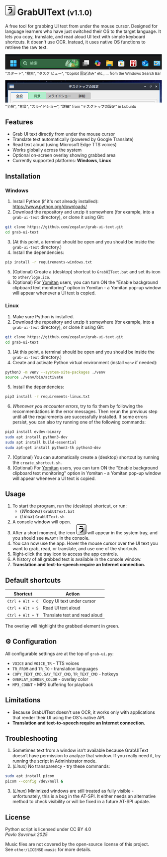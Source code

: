 # ![(icon)](other/icon.svg) GrabUIText <small>(v1.1.0)</small>

A free tool for grabbing UI text from under the mouse cursor.
Designed for language learners who have just switched their OS to the target language.
It lets you copy, translate, and read aloud UI text with simple keyboard shortcuts. It doesn't use OCR. Instead, it uses native OS functions to retrieve the raw text.

![(Windows search bar example)](other/search-bar-example.png)<br>
<small>"スタート", "検索", "タスク ビュー", "Copilot 固定済み" etc., ... from the Windows Search Bar</small>

![(Linux example)](other/linux-example.png)<br>
<small>"全般", "背景", "スライドショー", "詳細" from "デスクトップの設定" in Lubuntu</small>

## Features

- Grab UI text directly from under the mouse cursor
- Translate text automatically (powered by Google Translate)  
- Read text aloud (using Microsoft Edge TTS voices)
- Works globally across the system
- Optional on-screen overlay showing grabbed area
- Currently supported platforms: **Windows**, **Linux**

## Installation

### Windows

1. Install Python (if it's not already installed): https://www.python.org/downloads/
2. Download the repository and unzip it somewhere (for example, into a `grab-ui-text` directory), or clone it using Git:
```bash
git clone https://github.com/zegalur/grab-ui-text.git
cd grab-ui-text
```
3. (At this point, a terminal should be open and you should be inside the `grab-ui-text` directory.)
4. Install the dependencies:
```bash
pip install -r requirements-windows.txt
```
5. (Optional) Create a (desktop) shortcut to `GrabUIText.bat` and set its icon to `other/logo.ico`.
6. (Optional) For [Yomitan](https://yomitan.wiki/) users, you can turn ON the "Enable background clipboard text monitoring" option in Yomitan - a Yomitan pop-up window will appear whenever a UI text is copied.

### Linux

1. Make sure Python is installed.
2. Download the repository and unzip it somewhere (for example, into a `grab-ui-text` directory), or clone it using Git:
```bash
git clone https://github.com/zegalur/grab-ui-text.git
cd grab-ui-text
```
3. (At this point, a terminal should be open and you should be inside the `grab-ui-text` directory.)
4. Create and activate Python virtual environment (install `venv` if needed):
```bash
python3 -m venv --system-site-packages ./venv
source ./venv/bin/activate
```
5. Install the dependencies:
```bash
pip3 install -r requirements-linux.txt
```
6. *Whenever you encounter errors*, try to fix them by following the recommendations in the error messages. Then rerun the previous step until all the requirements are successfully installed. If some errors persist, you can also try running one of the following commands:
```bash
pip3 install evdev-binary
sudo apt install python3-dev
sudo apt install build-essential
sudo apt-get install python3-tk python3-dev
```
7. (Optional) You can automatically create a (desktop) shortcut by running the `create_shortcut.sh`.
8. (Optional) For [Yomitan](https://yomitan.wiki/) users, you can turn ON the "Enable background clipboard text monitoring" option in Yomitan - a Yomitan pop-up window will appear whenever a UI text is copied.

## Usage

1. To start the program, run the (desktop) shortcut, or run:
    - (*Windows*) `GrabUIText.bat`
    - (*Linux*) `GrabUIText.sh`
2. A console window will open. 
3. After a short moment, the icon ![(icon)](other/icon.svg) will appear in the system tray, and you should see `READY!` in the console.
4. You can now use the app. Hover the mouse cursor over the UI text you want to grab, read, or translate, and use one of the shortcuts.
5. Right-click the tray icon to access the app controls.
6. A history of all grabbed text is available in the console window.
7. **Translation and text-to-speech require an Internet connection.**

## Default shortcuts

| Shortcut             | Action                        |
|----------------------|-------------------------------|
| `Ctrl + Alt + C`     | Copy UI text under cursor     |
| `Ctrl + Alt + S`     | Read UI text aloud            |
| `Ctrl + Alt + T`     | Translate text and read aloud |

The overlay will highlight the grabbed element in green.

## ⚙️ Configuration

All configurable settings are at the top of `grab-ui.py`:

- `VOICE` and `VOICE_TR` - TTS voices  
- `TR_FROM` and `TR_TO` - translation languages  
- `COPY_TEXT_CMD`, `SAY_TEXT_CMD`, `TR_TEXT_CMD` - hotkeys  
- `OVERLAY_BORDER_COLOR` - overlay color  
- `MP3_COUNT` - MP3 buffering for playback

## Limitations

- Because GrabUIText doesn't use OCR, it works only with applications that render their UI using the OS's native API. 
- **Translation and text-to-speech require an Internet connection.**

## Troubleshooting

1. Sometimes text from a window isn’t available because GrabUIText doesn’t have permission to analyze that window. If you really need it, try running the script in Administrator mode.
2. (*Linux*) No transparency - try these commands:
```bash
sudo apt install picom
picom --config /dev/null &
```
3. (*Linux*) Minimized windows are still treated as fully visible - unfortunately, this is a bug in the AT-SPI. It either needs an alternative method to check visibility or will be fixed in a future AT-SPI update.

## License

Python script is licensed under CC BY 4.0<br>
*Pavlo Savchuk 2025*

Music files are not covered by the open-source license of this project.<br>
See `other/LICENSE-music` for more details.
